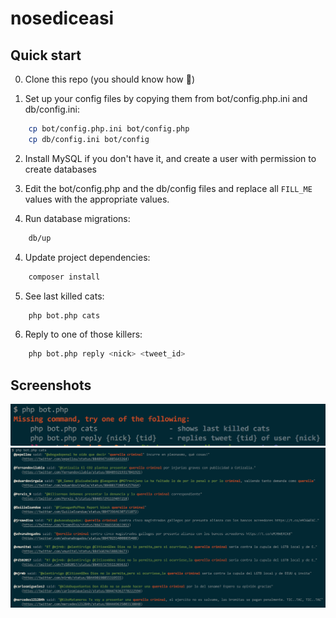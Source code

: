 # nosediceasi

## Quick start

0) Clone this repo (you should know how :grimacing:)

1) Set up your config files by copying them from bot/config.php.ini and db/config.ini:

```bash
    cp bot/config.php.ini bot/config.php
    cp db/config.ini bot/config
```

2) Install MySQL if you don't have it, and create a user with permission to create databases

3) Edit the bot/config.php and the db/config files and replace all `FILL_ME` values with the appropriate values.

4) Run database migrations:

```bash
    db/up
```

4) Update project dependencies:

```bash
    composer install
```

5) See last killed cats:

```bash
    php bot.php cats
```

6) Reply to one of those killers:

```bash
    php bot.php reply <nick> <tweet_id>
```

## Screenshots

![No command](/screenshots/no_command.png)
![Command cats](/screenshots/command_cats.png)
